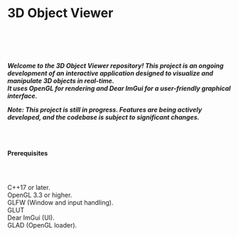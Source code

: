 <h1>3D Object Viewer<h1> <br />

<h5>Welcome to the 3D Object Viewer repository! This project is an ongoing development of an interactive application designed to visualize and manipulate 3D objects in real-time. <br />
It uses OpenGL for rendering and Dear ImGui for a user-friendly graphical interface. <br />

Note: This project is still in progress. Features are being actively developed, and the codebase is subject to significant changes. <h5> <br />

<h4>Prerequisites<h4> <br />
<h5></h5>C++17 or later.<br />
OpenGL 3.3 or higher.<br />
GLFW (Window and input handling).<br />
GLUT<br />
Dear ImGui (UI).<br />
GLAD (OpenGL loader).<h5><br />
